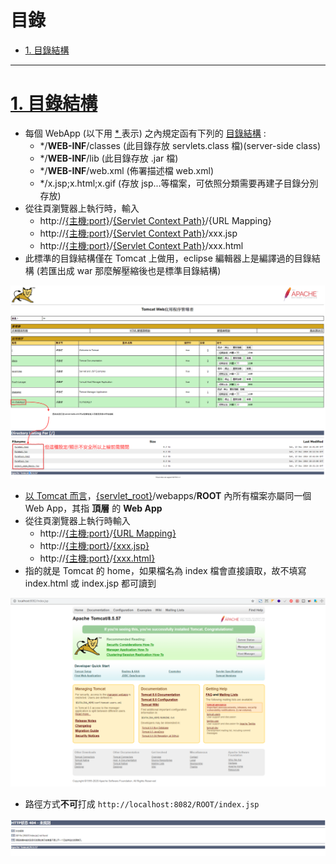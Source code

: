 <h1 id="top">目錄</h1>

- [1. 目錄結構](#s1)

---

# <a id='s1' class='md-title' href='#top'>1. 目錄結構</a>

- 每個 WebApp (以下用 <u> \* </u> 表示) 之內規定函有下列的 <u>目錄結構</u> :
  - \*/**WEB-INF**/classes (此目錄存放 servlets.class 檔)(server-side class)
  - \*/**WEB-INF**/lib (此目錄存放 .jar 檔)
  - \*/**WEB-INF**/web.xml (佈署描述檔 web.xml)
  - \*/x.jsp;x.html;x.gif (存放 jsp...等檔案，可依照分類需要再建子目錄分別存放)
- 從往頁瀏覽器上執行時，輸入
  - http://<u>{主機:port}</u>/<u>{Servlet Context Path}</u>/{URL Mapping}
  - http://<u>{主機:port}</u>/<u>{Servlet Context Path}</u>/xxx.jsp
  - http://<u>{主機:port}</u>/<u>{Servlet Context Path}</u>/xxx.html
- 此標準的目錄結構僅在 Tomcat 上做用，eclipse 編輯器上是編譯過的目錄結構
  (若匯出成 war 那麼解壓縮後也是標準目錄結構)

<p><img src='./image/02.Tomcat專案路徑.dio.svg'></p>

- <u>以 Tomcat 而言</u>，<u>{servlet_root}</u>/webapps/**ROOT** 內所有檔案亦屬同一個 Web App，其指 **頂層** 的 **Web App**
- 從往頁瀏覽器上執行時輸入
  - http://<u>{主機:port}</u>/<u>{URL Mapping}</u>
  - http://<u>{主機:port}</u>/<u>{xxx.jsp}</u>
  - http://<u>{主機:port}</u>/<u>{xxx.html}</u>
- 指的就是 Tomcat 的 home，如果檔名為 index 檔會直接讀取，故不填寫 index.html 或 index.jsp 都可讀到

<p><img src='./image/03.Tomcat主頁面.dio.svg'></p>

- 路徑方式**不可**打成 `http://localhost:8082/ROOT/index.jsp`

<p><img src='./image/04.Tomcat錯誤的路徑格式.dio.svg'></p>
